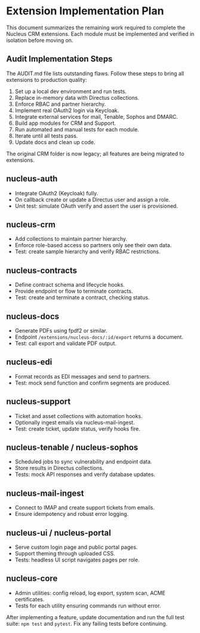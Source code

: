 # Extension Implementation Plan

This document summarizes the remaining work required to complete the Nucleus CRM extensions. Each module must be implemented and verified in isolation before moving on.

## Audit Implementation Steps
The AUDIT.md file lists outstanding flaws. Follow these steps to bring all extensions to production quality:
1. Set up a local dev environment and run tests.
2. Replace in-memory data with Directus collections.
3. Enforce RBAC and partner hierarchy.
4. Implement real OAuth2 login via Keycloak.
5. Integrate external services for mail, Tenable, Sophos and DMARC.
6. Build app modules for CRM and Support.
7. Run automated and manual tests for each module.
8. Iterate until all tests pass.
9. Update docs and clean up code.

The original CRM folder is now legacy; all features are being migrated to extensions.

## nucleus-auth
- Integrate OAuth2 (Keycloak) fully.
- On callback create or update a Directus user and assign a role.
- Unit test: simulate OAuth verify and assert the user is provisioned.

## nucleus-crm
- Add collections to maintain partner hierarchy.
- Enforce role-based access so partners only see their own data.
- Test: create sample hierarchy and verify RBAC restrictions.

## nucleus-contracts
- Define contract schema and lifecycle hooks.
- Provide endpoint or flow to terminate contracts.
- Test: create and terminate a contract, checking status.

## nucleus-docs
- Generate PDFs using fpdf2 or similar.
- Endpoint `/extensions/nucleus-docs/:id/export` returns a document.
- Test: call export and validate PDF output.

## nucleus-edi
- Format records as EDI messages and send to partners.
- Test: mock send function and confirm segments are produced.

## nucleus-support
- Ticket and asset collections with automation hooks.
- Optionally ingest emails via nucleus-mail-ingest.
- Test: create ticket, update status, verify hooks fire.

## nucleus-tenable / nucleus-sophos
- Scheduled jobs to sync vulnerability and endpoint data.
- Store results in Directus collections.
- Tests: mock API responses and verify database updates.

## nucleus-mail-ingest
- Connect to IMAP and create support tickets from emails.
- Ensure idempotency and robust error logging.

## nucleus-ui / nucleus-portal
- Serve custom login page and public portal pages.
- Support theming through uploaded CSS.
- Tests: headless UI script navigates pages per role.

## nucleus-core
- Admin utilities: config reload, log export, system scan, ACME certificates.
- Tests for each utility ensuring commands run without error.

After implementing a feature, update documentation and run the full test suite:
`npm test` and `pytest`. Fix any failing tests before continuing.
